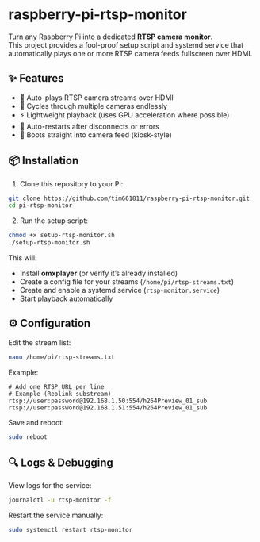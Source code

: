 # raspberry-pi-rtsp-monitor
Turn any Raspberry Pi into a dedicated **RTSP camera monitor**.  
This project provides a fool-proof setup script and systemd service that automatically plays one or more RTSP camera feeds fullscreen over HDMI.

## ✨ Features

- 🎥 Auto-plays RTSP camera streams over HDMI
- 🔄 Cycles through multiple cameras endlessly
- ⚡ Lightweight playback (uses GPU acceleration where possible)
- 🔁 Auto-restarts after disconnects or errors
- 🚀 Boots straight into camera feed (kiosk-style)

## 📦 Installation

1. Clone this repository to your Pi:

```bash
git clone https://github.com/tim661811/raspberry-pi-rtsp-monitor.git
cd pi-rtsp-monitor
````

2. Run the setup script:

```bash
chmod +x setup-rtsp-monitor.sh
./setup-rtsp-monitor.sh
```

This will:

* Install **omxplayer** (or verify it’s already installed)
* Create a config file for your streams (`/home/pi/rtsp-streams.txt`)
* Create and enable a systemd service (`rtsp-monitor.service`)
* Start playback automatically

## ⚙️ Configuration

Edit the stream list:

```bash
nano /home/pi/rtsp-streams.txt
```

Example:

```text
# Add one RTSP URL per line
# Example (Reolink substream)
rtsp://user:password@192.168.1.50:554/h264Preview_01_sub
rtsp://user:password@192.168.1.51:554/h264Preview_01_sub
```

Save and reboot:

```bash
sudo reboot
```

## 🔍 Logs & Debugging

View logs for the service:

```bash
journalctl -u rtsp-monitor -f
```

Restart the service manually:

```bash
sudo systemctl restart rtsp-monitor
```
